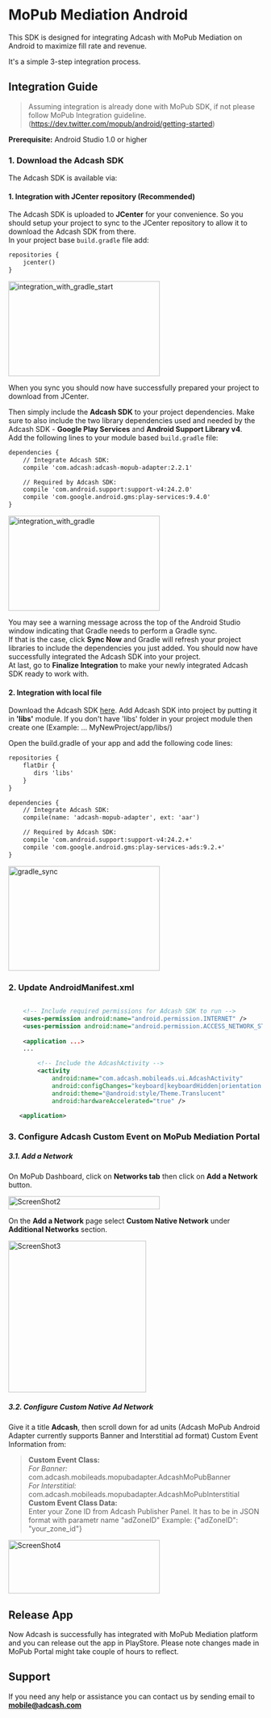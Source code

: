 # MoPub Mediation Android

This SDK is designed for integrating Adcash with MoPub Mediation on Android to maximize fill rate and revenue.  

It's a simple 3-step integration process.

## Integration Guide

> Assuming integration is already done with MoPub SDK, if not please follow MoPub Integration guideline. (https://dev.twitter.com/mopub/android/getting-started) 

**Prerequisite:** Android Studio 1.0 or higher 

### 1. Download the Adcash SDK

The Adcash SDK is available via:

#### 1. Integration with JCenter repository (Recommended)

The Adcash SDK is uploaded to **JCenter** for your convenience. So you should setup your project to sync to the JCenter repository to allow it to download the Adcash SDK from there.  
In your project base `build.gradle` file add:

```xml
repositories {
    jcenter()
}
```
<a href="http://developer.adca.sh/wp-content/uploads/2015/12/integration_with_gradle_start.png"><img src="http://developer.adca.sh/wp-content/uploads/2015/12/integration_with_gradle_start-300x188.png" alt="integration_with_gradle_start" width="300" height="188" class="aligncenter size-medium wp-image-835" /></a>

When you sync you should now have successfully prepared your project to download from JCenter.  


Then simply include the **Adcash SDK** to your project dependencies. Make sure to also include the two library dependencies used and needed by the Adcash SDK - **Google Play Services** and **Android Support Library v4**.  
Add the following lines to your module based `build.gradle` file:

```xml
dependencies {
    // Integrate Adcash SDK:
    compile 'com.adcash:adcash-mopub-adapter:2.2.1'

    // Required by Adcash SDK:
    compile 'com.android.support:support-v4:24.2.0'
    compile 'com.google.android.gms:play-services:9.4.0'
}
```

<a href="http://developer.adca.sh/wp-content/uploads/2015/12/integration_with_gradle.png"><img src="http://developer.adca.sh/wp-content/uploads/2015/12/integration_with_gradle-300x188.png" alt="integration_with_gradle" width="300" height="188" class="aligncenter size-medium wp-image-833" /></a>

You may see a warning message across the top of the Android Studio window indicating that Gradle needs to perform a Gradle sync.    
If that is the case, click **Sync Now** and Gradle will refresh your project libraries to include the dependencies you just added. You should now have successfully integrated the Adcash SDK into your project.  
At last, go to **Finalize Integration** to make your newly integrated Adcash SDK ready to work with.
#### 2. Integration with local file

Download the Adcash SDK [here](http://developer.adca.sh/wp-content/uploads/2016/09/adcash-mopub-adapter.zip).
Add Adcash SDK into project by putting it in **'libs'** module.  If you don't have 'libs' folder in your project module then create one (Example: ... MyNewProject/app/libs/)

Open the build.gradle of your app and add the following code lines:

```xml
repositories {
    flatDir {
       dirs 'libs'
    }
}

dependencies {
    // Integrate Adcash SDK:
    compile(name: 'adcash-mopub-adapter', ext: 'aar')

    // Required by Adcash SDK:
    compile 'com.android.support:support-v4:24.2.+'
    compile 'com.google.android.gms:play-services-ads:9.2.+'
}
```
<a href="http://developer.adca.sh/wp-content/uploads/2016/09/gradle_sync.png"><img src="http://developer.adca.sh/wp-content/uploads/2016/09/gradle_sync-300x207.png" alt="gradle_sync" width="300" height="207" class="aligncenter size-medium wp-image-1102" /></a>
### 2. Update AndroidManifest.xml
```xml

    <!-- Include required permissions for Adcash SDK to run -->
    <uses-permission android:name="android.permission.INTERNET" />
    <uses-permission android:name="android.permission.ACCESS_NETWORK_STATE" />
    
    <application ...>
    ...

        <!-- Include the AdcashActivity -->
        <activity
            android:name="com.adcash.mobileads.ui.AdcashActivity"
            android:configChanges="keyboard|keyboardHidden|orientation|screenLayout|uiMode|screenSize|smallestScreenSize" 
            android:theme="@android:style/Theme.Translucent"
            android:hardwareAccelerated="true" />
            
   <application>
```
### 3. Configure Adcash Custom Event on MoPub Mediation Portal

##### 3.1. Add a Network
On MoPub Dashboard, click on **Networks tab** then click on **Add a Network** button. 

<a href="http://developer.adca.sh/wp-content/uploads/2016/09/ScreenShot2.png"><img src="http://developer.adca.sh/wp-content/uploads/2016/09/ScreenShot2-300x26.png" alt="ScreenShot2" width="300" height="26" class="aligncenter size-medium wp-image-1131" /></a>

On the **Add a Network** page select **Custom Native Network** under **Additional Networks** section.

<a href="http://developer.adca.sh/wp-content/uploads/2016/09/ScreenShot3.png"><img src="http://developer.adca.sh/wp-content/uploads/2016/09/ScreenShot3-273x300.png" alt="ScreenShot3" width="273" height="300" class="aligncenter size-medium wp-image-1127" /></a>

##### 3.2. Configure Custom Native Ad Network

Give it a title **Adcash**, then scroll down for ad units (Adcash MoPub Android Adapter currently supports Banner and Interstitial ad format)
Custom Event Information from:  
>	**Custom Event Class:**  
   	_For Banner:_ com.adcash.mobileads.mopubadapter.AdcashMoPubBanner  
	_For Interstitial:_ com.adcash.mobileads.mopubadapter.AdcashMoPubInterstitial   
>	**Custom Event Class Data:**  
>	Enter your Zone ID from Adcash Publisher Panel. It has to be in JSON format with parametr name "adZoneID"
>	Example: {"adZoneID": "your_zone_id"}  

<a href="http://developer.adca.sh/wp-content/uploads/2016/09/ScreenShot4.png"><img src="http://developer.adca.sh/wp-content/uploads/2016/09/ScreenShot4-300x106.png" alt="ScreenShot4" width="300" height="106" class="aligncenter size-medium wp-image-1128" /></a>

## Release App
Now Adcash is successfully has integrated with MoPub Mediation platform and you can release out the app in PlayStore. Please note changes made in MoPub Portal might take couple of hours to reflect.

## Support
If you need any help or assistance you can contact us by sending email to <strong>mobile@adcash.com</strong>
